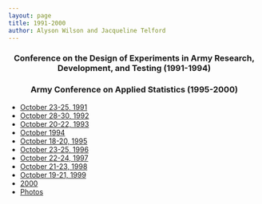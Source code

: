 ```yaml
---
layout: page
title: 1991-2000
author: Alyson Wilson and Jacqueline Telford
---
```

<div align="center"><h3>Conference on the Design of Experiments in Army Research, Development, and Testing (1991-1994)</h3></div>
<div align="center"><h3>Army Conference on Applied Statistics (1995-2000)</h3></div>

- [October 23-25, 1991](https://alysongwilson.github.io/ACAS/DOE5/d91)
- [October 28-30, 1992](https://alysongwilson.github.io/ACAS/DOE5/d92)
- [October 20-22, 1993](https://alysongwilson.github.io/ACAS/DOE5/d93)
- [October 1994](https://alysongwilson.github.io/ACAS/DOE5/d94)
- [October 18-20, 1995](https://alysongwilson.github.io/ACAS/DOE5/d95)
- [October 23-25, 1996](https://alysongwilson.github.io/ACAS/DOE5/d96)
- [October 22-24, 1997](https://alysongwilson.github.io/ACAS/DOE5/d97)
- [October 21-23, 1998](https://alysongwilson.github.io/ACAS/DOE5/d98)
- [October 19-21, 1999](https://alysongwilson.github.io/ACAS/DOE5/d99)
- [2000](https://alysongwilson.github.io/ACAS/DOE5/d00)
- [Photos](https://alysongwilson.github.io/ACAS/DOE5/1990s.pdf)
